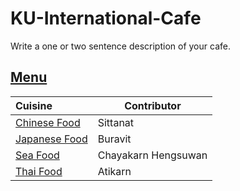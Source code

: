 # KU-International-Cafe

Write a one or two sentence description of your cafe.

## [Menu](menu.md)


| Cuisine                               | Contributor        |
|:--------------------------------------|--------------------|
| [Chinese Food](menu.md#Chinese-Food)      | Sittanat      |
| [Japanese Food](menu.md#junk-food) | Buravit     |
| [Sea Food](menu.md#seafood-menu) | Chayakarn Hengsuwan |
| [Thai Food](menu.md#thai-food) | Atikarn     |



